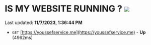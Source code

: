 # IS MY WEBSITE RUNNING ? [![](https://img.shields.io/static/v1?label=Sponsor&message=%E2%9D%A4&logo=GitHub&color=%23fe8e86)](https://github.com/sponsors/<username>)

Last updated: **11/7/2023, 1:36:44 PM**

- `GET` [https://youssefservice.me](https://youssefservice.me) - **Up** (4962ms)
